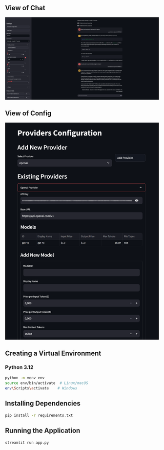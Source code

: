 ## View of Chat
![View of Dashboardu](img/app_screen.png)
## View of Config
![View of Config](img/config.png)
## Creating a Virtual Environment

### Python 3.12
```sh
python -m venv env
source env/bin/activate  # Linux/macOS
env\Scripts\activate    # Windows
```

## Installing Dependencies
```sh
pip install -r requirements.txt
```

## Running the Application
```sh
streamlit run app.py
```

